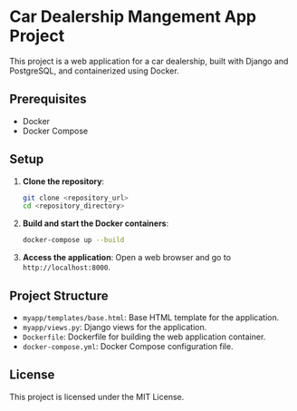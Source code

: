 # Car Dealership Mangement App Project

This project is a web application for a car dealership, built with Django and PostgreSQL, and containerized using Docker.

## Prerequisites

- Docker
- Docker Compose

## Setup

1. **Clone the repository**:
    ```sh
    git clone <repository_url>
    cd <repository_directory>
    ```

2. **Build and start the Docker containers**:
    ```sh
    docker-compose up --build

3. **Access the application**:
    Open a web browser and go to `http://localhost:8000`.

## Project Structure
- `myapp/templates/base.html`: Base HTML template for the application.
- `myapp/views.py`: Django views for the application.
- `Dockerfile`: Dockerfile for building the web application container.
- `docker-compose.yml`: Docker Compose configuration file.

## License

This project is licensed under the MIT License.

